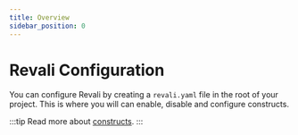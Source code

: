 ```yaml
---
title: Overview
sidebar_position: 0
---
```


# Revali Configuration

You can configure Revali by creating a `revali.yaml` file in the root of your project. This is where you will can enable, disable and configure constructs.

:::tip
Read more about [constructs].
:::

[constructs]: ../../constructs/overview.md
